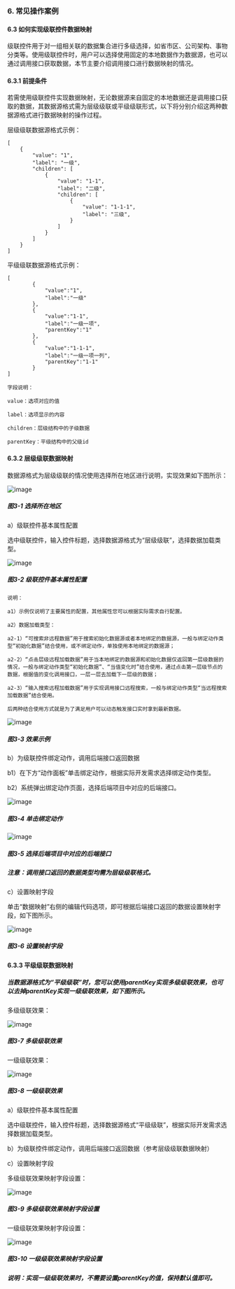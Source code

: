 ### 6. 常见操作案例

#### 6.3 如何实现级联控件数据映射

级联控件用于对一组相关联的数据集合进行多级选择，如省市区、公司架构、事物分类等。使用级联控件时，用户可以选择使用固定的本地数据作为数据源，也可以通过调用接口获取数据，本节主要介绍调用接口进行数据映射的情况。

#### 6.3.1 前提条件

若需使用级联控件实现数据映射，无论数据源来自固定的本地数据还是调用接口获取的数据，其数据源格式需为层级级联或平级级联形式，以下将分别介绍这两种数据源格式进行数据映射的操作过程。

层级级联数据源格式示例：

```
[
    {
        "value": "1",
        "label": "一级",
        "children": [
            {
                "value": "1-1",
                "label": "二级",
                "children": [
                    {
                        "value": "1-1-1",
                        "label": "三级",
                    }
                ]
            }
        ]
    }
]

```

平级级联数据源格式示例：

```
[
        {
            "value":"1",
            "label":"一级"
        },
        {
            "value":"1-1",
            "label":"一级一项",
            "parentKey":"1"
        },
        {
            "value":"1-1-1",
            "label":"一级一项一列",
            "parentKey":"1-1"
        }
]
```

```
字段说明：

value：选项对应的值

label：选项显示的内容

children：层级结构中的子级数据

parentKey：平级结构中的父级id
```

#### 6.3.2 层级级联数据映射

数据源格式为层级级联的情况使用选择所在地区进行说明，实现效果如下图所示：

![image](https://user-images.githubusercontent.com/79617492/229677483-3fc9709a-c7b8-477b-8c63-a901ff1fd8d1.png)

##### 图3-1 选择所在地区

a）级联控件基本属性配置

选中级联控件，输入控件标题，选择数据源格式为“层级级联”，选择数据加载类型。

![image](https://user-images.githubusercontent.com/79617492/229677493-e35f12ed-5fac-416a-83d2-dada6e1153b0.png)

##### 图3-2 级联控件基本属性配置

```
说明：

a1）示例仅说明了主要属性的配置，其他属性您可以根据实际需求自行配置。

a2）数据加载类型：

a2-1）“可搜索非远程数据”用于搜索初始化数据源或者本地绑定的数据源，一般与绑定动作类型“初始化数据”结合使用，或不绑定动作，单独使用本地绑定的数据源；

a2-2）“点击层级远程加载数据”用于当本地绑定的数据源和初始化数据仅返回第一层级数据的情况，一般与绑定动作类型“初始化数据”、“当值变化时”结合使用，通过点击第一层级节点的数据，根据值的变化调用接口，一层一层去加载下一层级的数据；

a2-3）“输入搜索远程加载数据”用于实现调用接口远程搜索，一般与绑定动作类型“当远程搜索加载数据”结合使用。

后两种结合使用方式就是为了满足用户可以动态触发接口实时拿到最新数据。
```

![image](https://user-images.githubusercontent.com/79617492/229677508-ba12c4cb-1891-4367-945f-a319fb69e1ee.png)

##### 图3-3 效果示例

b）为级联控件绑定动作，调用后端接口返回数据

b1）在下方“动作面板”单击绑定动作，根据实际开发需求选择绑定动作类型。

b2）系统弹出绑定动作页面，选择后端项目中对应的后端接口。

![image](https://user-images.githubusercontent.com/79617492/229677531-3a4ab09c-648d-4206-bdc6-3c46d0cefc58.png)

##### 图3-4 单击绑定动作

![image](https://user-images.githubusercontent.com/79617492/229677546-136aa8ba-bf68-4891-a1ee-d1029502af8d.png)

##### 图3-5 选择后端项目中对应的后端接口

##### 注意：调用接口返回的数据类型均需为层级级联格式。

c）设置映射字段

单击“数据映射”右侧的编辑代码选项，即可根据后端接口返回的数据设置映射字段，如下图所示。

![image](https://user-images.githubusercontent.com/79617492/229677555-c0195598-45c5-4f06-92dc-f6a73f4818d3.png)

##### 图3-6 设置映射字段

#### 6.3.3 平级级联数据映射

##### 当数据源格式为“平级级联”时，您可以使用parentKey实现多级级联效果，也可以去掉parentKey实现一级级联效果，如下图所示。

多级级联效果：

![image](https://user-images.githubusercontent.com/79617492/229677572-56205dfb-cff9-4abd-9bfd-246cf1915bfb.png)

##### 图3-7 多级级联效果

一级级联效果：

![image](https://user-images.githubusercontent.com/79617492/229677592-28134565-597a-4f67-a316-eb8698964315.png)

##### 图3-8 一级级联效果

a）级联控件基本属性配置

选中级联控件，输入控件标题，选择数据源格式“平级级联”，根据实际开发需求选择数据加载类型。

b）为级联控件绑定动作，调用后端接口返回数据（参考层级级联数据映射）

c）设置映射字段

多级级联效果映射字段设置：

![image](https://user-images.githubusercontent.com/79617492/229677610-f4b3ea1d-3358-43ec-ae7b-8f12bd53668b.png)

##### 图3-9 多级级联效果映射字段设置

一级级联效果映射字段设置：

![image](https://user-images.githubusercontent.com/79617492/229677630-d6deefdc-62f3-43a6-b07e-c63d17ef4356.png)

##### 图3-10 一级级联效果映射字段设置

##### 说明：实现一级级联效果时，不需要设置parentKey的值，保持默认值即可。
